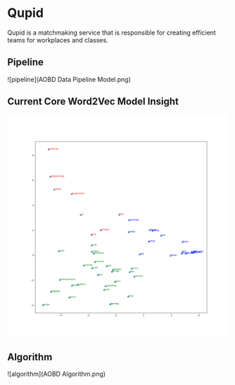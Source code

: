 # Qupid
Qupid is a matchmaking service that is responsible for creating efficient teams for workplaces and classes.


## Pipeline 

![pipeline](AOBD Data Pipeline Model.png)

## Current Core Word2Vec Model Insight

![modelisight](currentmodelinsight.png)

## Algorithm

![algorithm](AOBD Algorithm.png)
